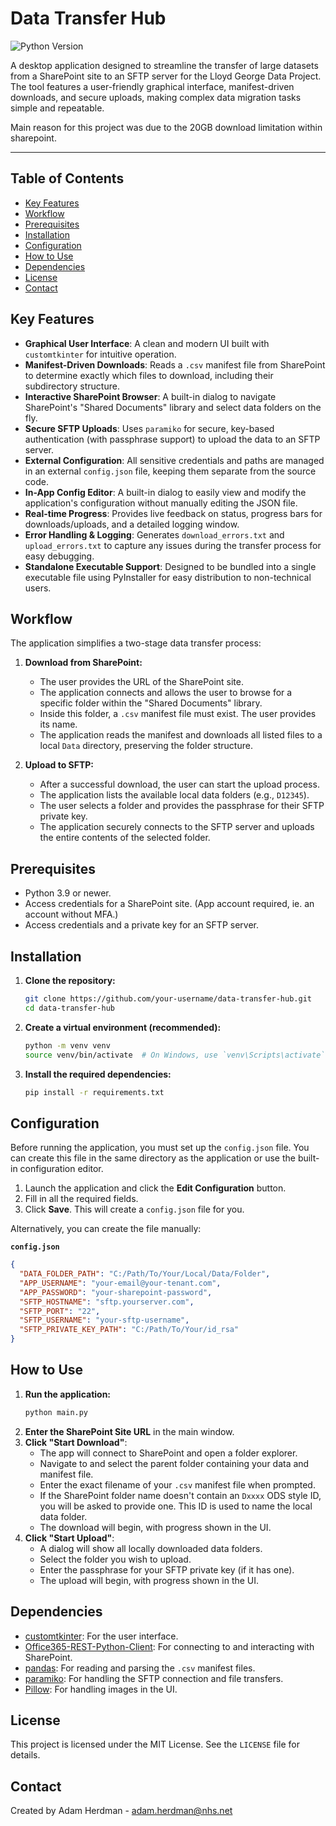 # Data Transfer Hub

![Python Version](https://img.shields.io/badge/python-3.9+-blue.svg)

A desktop application designed to streamline the transfer of large datasets from a SharePoint site to an SFTP server for the Lloyd George Data Project. The tool features a user-friendly graphical interface, manifest-driven downloads, and secure uploads, making complex data migration tasks simple and repeatable.

Main reason for this project was due to the 20GB download limitation within sharepoint.

<!-- Replace with a more current screenshot or GIF of your application -->

---

## Table of Contents

-   [Key Features](#key-features)
-   [Workflow](#workflow)
-   [Prerequisites](#prerequisites)
-   [Installation](#installation)
-   [Configuration](#configuration)
-   [How to Use](#how-to-use)
-   [Dependencies](#dependencies)
-   [License](#license)
-   [Contact](#contact)

## Key Features

*   **Graphical User Interface**: A clean and modern UI built with `customtkinter` for intuitive operation.
*   **Manifest-Driven Downloads**: Reads a `.csv` manifest file from SharePoint to determine exactly which files to download, including their subdirectory structure.
*   **Interactive SharePoint Browser**: A built-in dialog to navigate SharePoint's "Shared Documents" library and select data folders on the fly.
*   **Secure SFTP Uploads**: Uses `paramiko` for secure, key-based authentication (with passphrase support) to upload the data to an SFTP server.
*   **External Configuration**: All sensitive credentials and paths are managed in an external `config.json` file, keeping them separate from the source code.
*   **In-App Config Editor**: A built-in dialog to easily view and modify the application's configuration without manually editing the JSON file.
*   **Real-time Progress**: Provides live feedback on status, progress bars for downloads/uploads, and a detailed logging window.
*   **Error Handling & Logging**: Generates `download_errors.txt` and `upload_errors.txt` to capture any issues during the transfer process for easy debugging.
*   **Standalone Executable Support**: Designed to be bundled into a single executable file using PyInstaller for easy distribution to non-technical users.

## Workflow

The application simplifies a two-stage data transfer process:

1.  **Download from SharePoint:**
    *   The user provides the URL of the SharePoint site.
    *   The application connects and allows the user to browse for a specific folder within the "Shared Documents" library.
    *   Inside this folder, a `.csv` manifest file must exist. The user provides its name.
    *   The application reads the manifest and downloads all listed files to a local `Data` directory, preserving the folder structure.

2.  **Upload to SFTP:**
    *   After a successful download, the user can start the upload process.
    *   The application lists the available local data folders (e.g., `D12345`).
    *   The user selects a folder and provides the passphrase for their SFTP private key.
    *   The application securely connects to the SFTP server and uploads the entire contents of the selected folder.

## Prerequisites

*   Python 3.9 or newer.
*   Access credentials for a SharePoint site. (App account required, ie. an account without MFA.)
*   Access credentials and a private key for an SFTP server.

## Installation

1.  **Clone the repository:**
    ```sh
    git clone https://github.com/your-username/data-transfer-hub.git
    cd data-transfer-hub
    ```

2.  **Create a virtual environment (recommended):**
    ```sh
    python -m venv venv
    source venv/bin/activate  # On Windows, use `venv\Scripts\activate`
    ```

3.  **Install the required dependencies:**
    ```sh
    pip install -r requirements.txt
    ```

## Configuration

Before running the application, you must set up the `config.json` file. You can create this file in the same directory as the application or use the built-in configuration editor.

1.  Launch the application and click the **Edit Configuration** button.
2.  Fill in all the required fields.
3.  Click **Save**. This will create a `config.json` file for you.

Alternatively, you can create the file manually:

**`config.json`**
```json
{
  "DATA_FOLDER_PATH": "C:/Path/To/Your/Local/Data/Folder",
  "APP_USERNAME": "your-email@your-tenant.com",
  "APP_PASSWORD": "your-sharepoint-password",
  "SFTP_HOSTNAME": "sftp.yourserver.com",
  "SFTP_PORT": "22",
  "SFTP_USERNAME": "your-sftp-username",
  "SFTP_PRIVATE_KEY_PATH": "C:/Path/To/Your/id_rsa"
}
```

## How to Use

1.  **Run the application:**
    ```sh
    python main.py
    ```
2.  **Enter the SharePoint Site URL** in the main window.
3.  **Click "Start Download"**:
    *   The app will connect to SharePoint and open a folder explorer.
    *   Navigate to and select the parent folder containing your data and manifest file.
    *   Enter the exact filename of your `.csv` manifest file when prompted.
    *   If the SharePoint folder name doesn't contain an `Dxxxx` ODS style ID, you will be asked to provide one. This ID is used to name the local data folder.
    *   The download will begin, with progress shown in the UI.
4.  **Click "Start Upload"**:
    *   A dialog will show all locally downloaded data folders.
    *   Select the folder you wish to upload.
    *   Enter the passphrase for your SFTP private key (if it has one).
    *   The upload will begin, with progress shown in the UI.


## Dependencies

*   [customtkinter](https://github.com/TomSchimansky/CustomTkinter): For the user interface.
*   [Office365-REST-Python-Client](https://github.com/vgrem/Office365-REST-Python-Client): For connecting to and interacting with SharePoint.
*   [pandas](https://pandas.pydata.org/): For reading and parsing the `.csv` manifest files.
*   [paramiko](http://www.paramiko.org/): For handling the SFTP connection and file transfers.
*   [Pillow](https://python-pillow.org/): For handling images in the UI.

## License

This project is licensed under the MIT License. See the `LICENSE` file for details.

## Contact

Created by Adam Herdman - [adam.herdman@nhs.net](mailto:adam.herdman@nhs.net)





